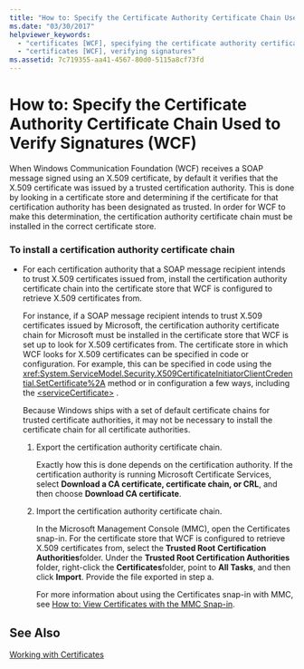 ```yaml
---
title: "How to: Specify the Certificate Authority Certificate Chain Used to Verify Signatures (WCF)"
ms.date: "03/30/2017"
helpviewer_keywords: 
  - "certificates [WCF], specifying the certificate authority certificate chain"
  - "certificates [WCF], verifying signatures"
ms.assetid: 7c719355-aa41-4567-80d0-5115a8cf73fd
---
```

# How to: Specify the Certificate Authority Certificate Chain Used to Verify Signatures (WCF)
When Windows Communication Foundation (WCF) receives a SOAP message signed using an X.509 certificate, by default it verifies that the X.509 certificate was issued by a trusted certification authority. This is done by looking in a certificate store and determining if the certificate for that certification authority has been designated as trusted. In order for WCF to make this determination, the certification authority certificate chain must be installed in the correct certificate store.  
  
### To install a certification authority certificate chain  
  
-   For each certification authority that a SOAP message recipient intends to trust X.509 certificates issued from, install the certification authority certificate chain into the certificate store that WCF is configured to retrieve X.509 certificates from.  
  
     For instance, if a SOAP message recipient intends to trust X.509 certificates issued by Microsoft, the certification authority certificate chain for Microsoft must be installed in the certificate store that WCF is set up to look for X.509 certificates from. The certificate store in which WCF looks for X.509 certificates can be specified in code or configuration. For example, this can be specified in code using the <xref:System.ServiceModel.Security.X509CertificateInitiatorClientCredential.SetCertificate%2A> method or in configuration a few ways, including the [\<serviceCertificate>](../../../../docs/framework/configure-apps/file-schema/wcf/servicecertificate-of-clientcredentials-element.md) .  
  
     Because Windows ships with a set of default certificate chains for trusted certificate authorities, it may not be necessary to install the certificate chain for all certificate authorities.  
  
    1.  Export the certification authority certificate chain.  
  
         Exactly how this is done depends on the certification authority. If the certification authority is running Microsoft Certificate Services, select **Download a CA certificate, certificate chain, or CRL**, and then choose **Download CA certificate**.  
  
    2.  Import the certification authority certificate chain.  
  
         In the Microsoft Management Console (MMC), open the Certificates snap-in. For the certificate store that WCF is configured to retrieve X.509 certificates from, select the **Trusted Root** **Certification Authorities**folder. Under the **Trusted Root Certification Authorities** folder, right-click the **Certificates**folder, point to **All Tasks**, and then click **Import**. Provide the file exported in step a.  
  
         For more information about using the Certificates snap-in with MMC, see [How to: View Certificates with the MMC Snap-in](../../../../docs/framework/wcf/feature-details/how-to-view-certificates-with-the-mmc-snap-in.md).  
  
## See Also  
 [Working with Certificates](../../../../docs/framework/wcf/feature-details/working-with-certificates.md)
